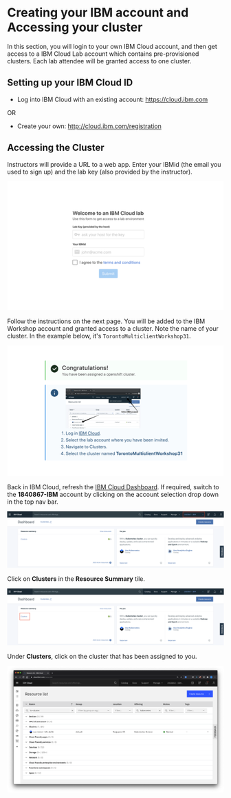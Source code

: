 # Creating your IBM account and Accessing your cluster

In this section, you will login to your own IBM Cloud account, and then get access to a IBM Cloud Lab account which contains pre-provisioned clusters. Each lab attendee will be granted access to one cluster.

## Setting up your IBM Cloud ID

* Log into IBM Cloud with an existing account: <https://cloud.ibm.com>

OR

* Create your own: <http://cloud.ibm.com/registration>

## Accessing the Cluster

Instructors will provide a URL to a web app. Enter your IBMid (the email you used to sign up) and the lab key (also provided by the instructor).

![Get clusters app](../images/get-clusters.png)

Follow the instructions on the next page. You will be added to the IBM Workshop account and granted access to a cluster. Note the name of your cluster. In the example below, it's `TorontoMulticlientWorkshop31`.

![Instructions to access cluster](../images/access-clusters.png)

Back in IBM Cloud, refresh the [IBM Cloud Dashboard](https://cloud.ibm.com). If required, switch to the **1840867-IBM** account by clicking on the account selection drop down in the top nav bar.

![IBM Account](../images/ibmaccount.png)

Click on **Clusters** in the **Resource Summary** tile.

![Find the Resource Summary tile](../images/dashboard.png)

Under **Clusters**, click on the cluster that has been assigned to you.

![Choose a cluster](../images/ira-cluster.png)

<!-- Launch the **OpenShift web console** and have a look around! You can come back to this dashboard throughout your lab.

![Launch the OpenShift web console](../images/launch-console.png) -->

